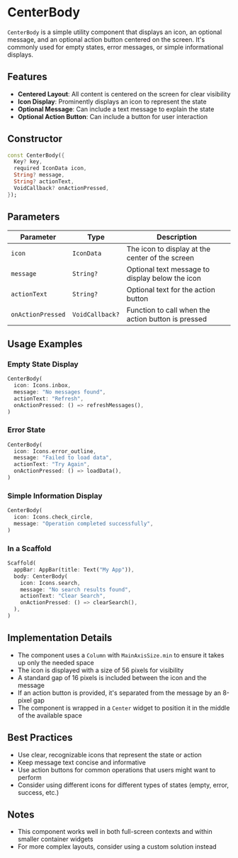 # CenterBody

`CenterBody` is a simple utility component that displays an icon, an optional message, and an optional action button centered on the screen. It's commonly used for empty states, error messages, or simple informational displays.

## Features

- **Centered Layout**: All content is centered on the screen for clear visibility
- **Icon Display**: Prominently displays an icon to represent the state
- **Optional Message**: Can include a text message to explain the state
- **Optional Action Button**: Can include a button for user interaction

## Constructor

```dart
const CenterBody({
  Key? key,
  required IconData icon,
  String? message,
  String? actionText,
  VoidCallback? onActionPressed,
});
```

## Parameters

| Parameter | Type | Description |
|-----------|------|-------------|
| `icon` | `IconData` | The icon to display at the center of the screen |
| `message` | `String?` | Optional text message to display below the icon |
| `actionText` | `String?` | Optional text for the action button |
| `onActionPressed` | `VoidCallback?` | Function to call when the action button is pressed |

## Usage Examples

### Empty State Display

```dart
CenterBody(
  icon: Icons.inbox,
  message: "No messages found",
  actionText: "Refresh",
  onActionPressed: () => refreshMessages(),
)
```

### Error State

```dart
CenterBody(
  icon: Icons.error_outline,
  message: "Failed to load data",
  actionText: "Try Again",
  onActionPressed: () => loadData(),
)
```

### Simple Information Display

```dart
CenterBody(
  icon: Icons.check_circle,
  message: "Operation completed successfully",
)
```

### In a Scaffold

```dart
Scaffold(
  appBar: AppBar(title: Text("My App")),
  body: CenterBody(
    icon: Icons.search,
    message: "No search results found",
    actionText: "Clear Search",
    onActionPressed: () => clearSearch(),
  ),
)
```

## Implementation Details

- The component uses a `Column` with `MainAxisSize.min` to ensure it takes up only the needed space
- The icon is displayed with a size of 56 pixels for visibility
- A standard gap of 16 pixels is included between the icon and the message
- If an action button is provided, it's separated from the message by an 8-pixel gap
- The component is wrapped in a `Center` widget to position it in the middle of the available space

## Best Practices

- Use clear, recognizable icons that represent the state or action
- Keep message text concise and informative
- Use action buttons for common operations that users might want to perform
- Consider using different icons for different types of states (empty, error, success, etc.)

## Notes

- This component works well in both full-screen contexts and within smaller container widgets
- For more complex layouts, consider using a custom solution instead

